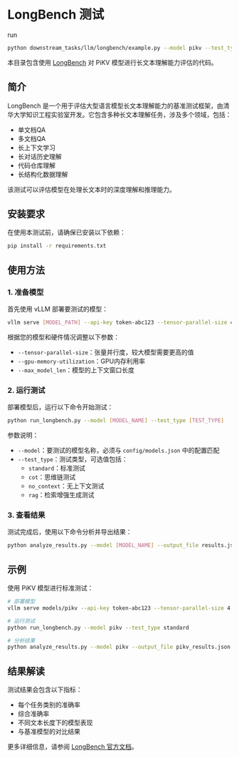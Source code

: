 # LongBench 测试

run
```sh
python downstream_tasks/llm/longbench/example.py --model pikv --test_type standard
```

本目录包含使用 [LongBench](https://github.com/THUDM/LongBench) 对 PiKV 模型进行长文本理解能力评估的代码。

## 简介

LongBench 是一个用于评估大型语言模型长文本理解能力的基准测试框架，由清华大学知识工程实验室开发。它包含多种长文本理解任务，涉及多个领域，包括：

- 单文档QA
- 多文档QA
- 长上下文学习
- 长对话历史理解
- 代码仓库理解
- 长结构化数据理解

该测试可以评估模型在处理长文本时的深度理解和推理能力。

## 安装要求

在使用本测试前，请确保已安装以下依赖：

```bash
pip install -r requirements.txt
```

## 使用方法

### 1. 准备模型

首先使用 vLLM 部署要测试的模型：

```bash
vllm serve [MODEL_PATH] --api-key token-abc123 --tensor-parallel-size 4 --gpu-memory-utilization 0.95 --max_model_len 131072 --trust-remote-code
```

根据您的模型和硬件情况调整以下参数：
- `--tensor-parallel-size`：张量并行度，较大模型需要更高的值
- `--gpu-memory-utilization`：GPU内存利用率
- `--max_model_len`：模型的上下文窗口长度

### 2. 运行测试

部署模型后，运行以下命令开始测试：

```bash
python run_longbench.py --model [MODEL_NAME] --test_type [TEST_TYPE]
```

参数说明：
- `--model`：要测试的模型名称，必须与 `config/models.json` 中的配置匹配
- `--test_type`：测试类型，可选值包括：
  - `standard`：标准测试
  - `cot`：思维链测试
  - `no_context`：无上下文测试
  - `rag`：检索增强生成测试

### 3. 查看结果

测试完成后，使用以下命令分析并导出结果：

```bash
python analyze_results.py --model [MODEL_NAME] --output_file results.json
```

## 示例

使用 PiKV 模型进行标准测试：

```bash
# 部署模型
vllm serve models/pikv --api-key token-abc123 --tensor-parallel-size 4 --gpu-memory-utilization 0.95 --max_model_len 131072 --trust-remote-code

# 运行测试
python run_longbench.py --model pikv --test_type standard

# 分析结果
python analyze_results.py --model pikv --output_file pikv_results.json
```

## 结果解读

测试结果会包含以下指标：
- 每个任务类别的准确率
- 综合准确率
- 不同文本长度下的模型表现
- 与基准模型的对比结果

更多详细信息，请参阅 [LongBench 官方文档](https://github.com/THUDM/LongBench)。 